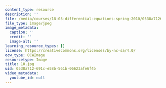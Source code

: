```yaml
---
content_type: resource
description: ''
file: /media/courses/18-03-differential-equations-spring-2010/0538a712691ce58b561b06623afe6f4b_10.jpg
file_type: image/jpeg
image_metadata:
  caption: ''
  credit: ''
  image-alt: ''
learning_resource_types: []
license: https://creativecommons.org/licenses/by-nc-sa/4.0/
ocw_type: OCWImage
resourcetype: Image
title: 10.jpg
uid: 0538a712-691c-e58b-561b-06623afe6f4b
video_metadata:
  youtube_id: null
---
```

